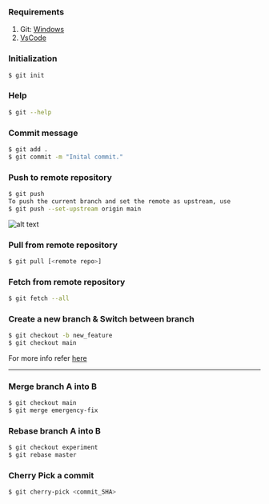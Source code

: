 ### Requirements

1. Git: [Windows](https://gitforwindows.org/)
2. [VsCode](https://code.visualstudio.com/download)

### Initialization

```bash
$ git init
```

### Help

```bash
$ git --help
```

### Commit message

```bash
$ git add .
$ git commit -m "Inital commit."
```

### Push to remote repository

```bash
$ git push
To push the current branch and set the remote as upstream, use
$ git push --set-upstream origin main
```

![alt text](https://miro.medium.com/max/1372/1*diRLm1S5hkVoh5qeArND0Q.png)

### Pull from remote repository

```bash
$ git pull [<remote repo>]
```

### Fetch from remote repository

```bash
$ git fetch --all
```

### Create a new branch & Switch between branch

```bash
$ git checkout -b new_feature
$ git checkout main
```

For more info refer [here](https://www.atlassian.com/git/tutorials/syncing)

<hr/>

### Merge branch A into B

```bash
$ git checkout main
$ git merge emergency-fix
```

### Rebase branch A into B

```bash
$ git checkout experiment
$ git rebase master
```

### Cherry Pick a commit

```bash
$ git cherry-pick <commit_SHA>
```
